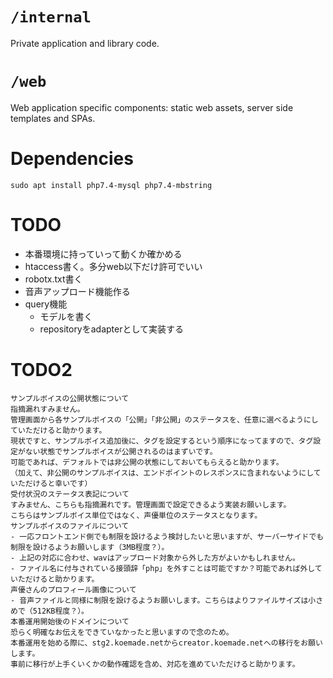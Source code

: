 # `/internal`

Private application and library code.

# `/web`

Web application specific components: static web assets, server side templates and SPAs.

# Dependencies

`sudo apt install php7.4-mysql php7.4-mbstring`

# TODO

- 本番環境に持っていって動くか確かめる
- htaccess書く。多分web以下だけ許可でいい
- robotx.txt書く
- 音声アップロード機能作る
- query機能
    - モデルを書く
    - repositoryをadapterとして実装する
    
# TODO2
```
サンプルボイスの公開状態について
指摘漏れすみません。
管理画面から各サンプルボイスの「公開」「非公開」のステータスを、任意に選べるようにしていただけると助かります。
現状ですと、サンプルボイス追加後に、タグを設定するという順序になってますので、タグ設定がない状態でサンプルボイスが公開されるのはまずいです。
可能であれば、デフォルトでは非公開の状態にしておいてもらえると助かります。
（加えて、非公開のサンプルボイスは、エンドポイントのレスポンスに含まれないようにしていただけると幸いです）
受付状況のステータス表記について
すみません、こちらも指摘漏れです。管理画面で設定できるよう実装お願いします。
こちらはサンプルボイス単位ではなく、声優単位のステータスとなります。
サンプルボイスのファイルについて
- 一応フロントエンド側でも制限を設けるよう検討したいと思いますが、サーバーサイドでも制限を設けるようお願いします（3MB程度？）。
- 上記の対応に合わせ、wavはアップロード対象から外した方がよいかもしれません。
- ファイル名に付与されている接頭辞「php」を外すことは可能ですか？可能であれば外していただけると助かります。
声優さんのプロフィール画像について
- 音声ファイルと同様に制限を設けるようお願いします。こちらはよりファイルサイズは小さめで（512KB程度？）。
本番運用開始後のドメインについて
恐らく明確なお伝えをできていなかったと思いますので念のため。
本番運用を始める際に、stg2.koemade.netからcreator.koemade.netへの移行をお願いします。
事前に移行が上手くいくかの動作確認を含め、対応を進めていただけると助かります。
```
